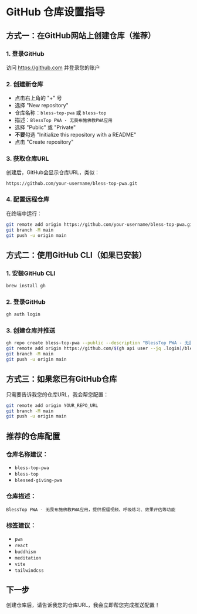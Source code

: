 # GitHub 仓库设置指导

## 方式一：在GitHub网站上创建仓库（推荐）

### 1. 登录GitHub
访问 https://github.com 并登录您的账户

### 2. 创建新仓库
- 点击右上角的 "+" 号
- 选择 "New repository"
- 仓库名称：`bless-top-pwa` 或 `bless-top`
- 描述：`BlessTop PWA - 无畏布施佛教PWA应用`
- 选择 "Public" 或 "Private"
- **不要**勾选 "Initialize this repository with a README"
- 点击 "Create repository"

### 3. 获取仓库URL
创建后，GitHub会显示仓库URL，类似：
```
https://github.com/your-username/bless-top-pwa.git
```

### 4. 配置远程仓库
在终端中运行：
```bash
git remote add origin https://github.com/your-username/bless-top-pwa.git
git branch -M main
git push -u origin main
```

## 方式二：使用GitHub CLI（如果已安装）

### 1. 安装GitHub CLI
```bash
brew install gh
```

### 2. 登录GitHub
```bash
gh auth login
```

### 3. 创建仓库并推送
```bash
gh repo create bless-top-pwa --public --description "BlessTop PWA - 无畏布施佛教PWA应用"
git remote add origin https://github.com/$(gh api user --jq .login)/bless-top-pwa.git
git branch -M main
git push -u origin main
```

## 方式三：如果您已有GitHub仓库

只需要告诉我您的仓库URL，我会帮您配置：
```bash
git remote add origin YOUR_REPO_URL
git branch -M main
git push -u origin main
```

## 推荐的仓库配置

### 仓库名称建议：
- `bless-top-pwa`
- `bless-top`
- `blessed-giving-pwa`

### 仓库描述：
```
BlessTop PWA - 无畏布施佛教PWA应用，提供祝福视频、呼吸练习、效果评估等功能
```

### 标签建议：
- `pwa`
- `react`
- `buddhism`
- `meditation`
- `vite`
- `tailwindcss`

## 下一步
创建仓库后，请告诉我您的仓库URL，我会立即帮您完成推送配置！ 